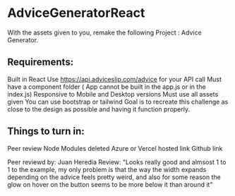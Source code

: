# AdviceGeneratorReact
With the assets given to you, remake the following Project : Advice Generator.

## Requirements:

Built in React
Use https://api.adviceslip.com/advice for your API call
Must have a component folder ( App cannot be built in the app.js or in the index.js)
Responsive to Mobile and Desktop versions
Must use all assets given
You can use bootstrap or tailwind
Goal is to recreate this challenge as close to the design as possible and having it function properly.


## Things to turn in:

Peer review
Node Modules deleted
Azure or Vercel hosted link
Github link


Peer reviewd by: Juan Heredia
Review: "Looks really good and almsost 1 to 1 to the example, my only problem is that the way the width expands depending on the advice feels pretty weird, and also for some reason the glow on hover on the button seems to be more below it than around it"